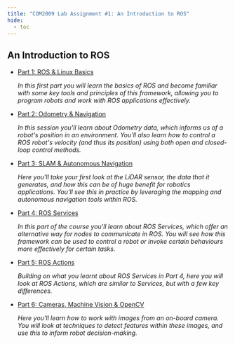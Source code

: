 ```yaml
---
title: "COM2009 Lab Assignment #1: An Introduction to ROS"
hide:
  - toc
--- 
```


## An Introduction to ROS

* [Part 1: ROS & Linux Basics](./part1)

    *In this first part you will learn the basics of ROS and become familiar with some key tools and principles of this framework, allowing you to program robots and work with ROS applications effectively.*

* [Part 2: Odometry & Navigation](./part2)

    *In this session you'll learn about Odometry data, which informs us of a robot's position in an environment. You'll also learn how to control a ROS robot's velocity (and thus its position) using both open and closed-loop control methods.*

* [Part 3: SLAM & Autonomous Navigation](./part3)

    *Here you'll take your first look at the LiDAR sensor, the data that it generates, and how this can be of huge benefit for robotics applications. You'll see this in practice by leveraging the mapping and autonomous navigation tools within ROS.*

* [Part 4: ROS Services](./part4)

    *In this part of the course you'll learn about ROS Services, which offer an alternative way for nodes to communicate in ROS. You will see how this framework can be used to control a robot or invoke certain behaviours more effectively for certain tasks.*

* [Part 5: ROS Actions](./part5)

    *Building on what you learnt about ROS Services in Part 4, here you will look at ROS Actions, which are similar to Services, but with a few key differences.*

* [Part 6: Cameras, Machine Vision & OpenCV](./part6)

    *Here you'll learn how to work with images from an on-board camera. You will look at techniques to detect features within these images, and use this to inform robot decision-making.*
